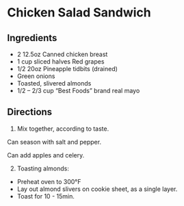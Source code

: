 # Chicken Salad Sandwich #

## Ingredients ##

- 2 12.5oz Canned chicken breast
- 1 cup sliced halves Red grapes
- 1/2 20oz Pineapple tidbits (drained)
- Green onions
- Toasted, slivered almonds
- 1/2 – 2/3 cup “Best Foods” brand real mayo

## Directions ##

1. Mix together, according to taste.

Can season with salt and pepper.

Can add apples and celery.

2. Toasting almonds:
  - Preheat oven to 300°F
  - Lay out almond slivers on cookie sheet, as a single layer.
  - Toast for 10 - 15min.
